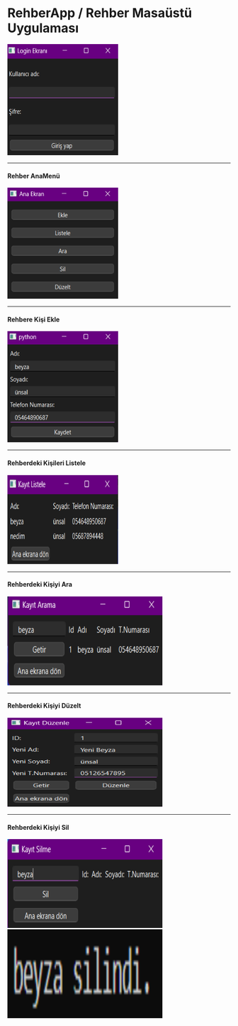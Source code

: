 <h1>RehberApp / Rehber Masaüstü Uygulaması</h1>
<img src="Resimler/loginekranı.png" width="250" height="250" alt="Örnek Resim"/>
<hr /><b><h4>Rehber AnaMenü </h4></b>
<img src="Resimler/anaekran.png" width="250" height="250" alt="Örnek Resim"/>
<hr /><b><h4>Rehbere Kişi Ekle</h4></b>
<img src="Resimler/eklebu.png" width="250" height="250" alt="Örnek Resim"/>
<hr /><b><h4>Rehberdeki Kişileri Listele </h4></b>
<img src="Resimler/listelebu.png" width="250" height="200" alt="Örnek Resim"/>
<hr /><b><h4>Rehberdeki Kişiyi Ara</h4></b>
<img src="Resimler/aramabu.png" width="350" height="200" alt="Örnek Resim"/>
<hr /><b><h4>Rehberdeki Kişiyi Düzelt</h4></b>
<img src="Resimler/duzeltbu.png" width="350" height="200" alt="Örnek Resim"/>
<hr /><b><h4>Rehberdeki Kişiyi Sil</h4></b>
<img src="Resimler/silbu.png" width="350" height="200" alt="Örnek Resim"/>
<img src="Resimler/silindi.png" width="350" height="200" alt="Örnek Resim"/>
